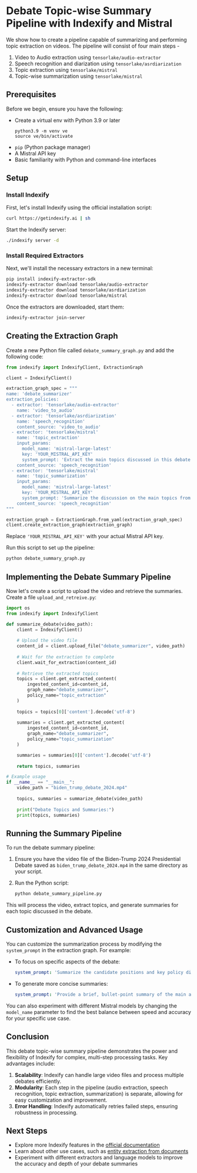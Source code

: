 # Debate Topic-wise Summary Pipeline with Indexify and Mistral

We show how to create a pipeline capable of summarizing and performing topic extraction on videos.
The pipeline will consist of four main steps -

1. Video to Audio extraction using `tensorlake/audio-extractor`
2. Speech recognition and diarization using `tensorlake/asrdiarization`
3. Topic extraction using `tensorlake/mistral`
4. Topic-wise summarization using `tensorlake/mistral`

## Prerequisites

Before we begin, ensure you have the following:

- Create a virtual env with Python 3.9 or later
  ```shell
  python3.9 -m venv ve
  source ve/bin/activate
  ```
- `pip` (Python package manager)
- A Mistral API key
- Basic familiarity with Python and command-line interfaces

## Setup

### Install Indexify

First, let's install Indexify using the official installation script:

```bash
curl https://getindexify.ai | sh
```

Start the Indexify server:
```bash
./indexify server -d
```

### Install Required Extractors

Next, we'll install the necessary extractors in a new terminal:

```bash
pip install indexify-extractor-sdk
indexify-extractor download tensorlake/audio-extractor
indexify-extractor download tensorlake/asrdiarization
indexify-extractor download tensorlake/mistral
```

Once the extractors are downloaded, start them:
```bash
indexify-extractor join-server
```

## Creating the Extraction Graph

Create a new Python file called `debate_summary_graph.py` and add the following code:

```python
from indexify import IndexifyClient, ExtractionGraph

client = IndexifyClient()

extraction_graph_spec = """
name: 'debate_summarizer'
extraction_policies:
  - extractor: 'tensorlake/audio-extractor'
    name: 'video_to_audio'
  - extractor: 'tensorlake/asrdiarization'
    name: 'speech_recognition'
    content_source: 'video_to_audio'
  - extractor: 'tensorlake/mistral'
    name: 'topic_extraction'
    input_params:
      model_name: 'mistral-large-latest'
      key: 'YOUR_MISTRAL_API_KEY'
      system_prompt: 'Extract the main topics discussed in this debate transcript. List each topic as a brief phrase or title.'
    content_source: 'speech_recognition'
  - extractor: 'tensorlake/mistral'
    name: 'topic_summarization'
    input_params:
      model_name: 'mistral-large-latest'
      key: 'YOUR_MISTRAL_API_KEY'
      system_prompt: 'Summarize the discussion on the main topics from the debate transcript. Provide key points and arguments from both sides.'
    content_source: 'speech_recognition'
"""

extraction_graph = ExtractionGraph.from_yaml(extraction_graph_spec)
client.create_extraction_graph(extraction_graph)
```

Replace `'YOUR_MISTRAL_API_KEY'` with your actual Mistral API key.

Run this script to set up the pipeline:
```bash
python debate_summary_graph.py
```

## Implementing the Debate Summary Pipeline

Now let's create a script to upload the video and retrieve the summaries. Create a file `upload_and_retreive.py`:

```python
import os
from indexify import IndexifyClient

def summarize_debate(video_path):
    client = IndexifyClient()
    
    # Upload the video file
    content_id = client.upload_file("debate_summarizer", video_path)
    
    # Wait for the extraction to complete
    client.wait_for_extraction(content_id)
    
    # Retrieve the extracted topics
    topics = client.get_extracted_content(
        ingested_content_id=content_id,
        graph_name="debate_summarizer",
        policy_name="topic_extraction"
    )
    
    topics = topics[0]['content'].decode('utf-8')
    
    summaries = client.get_extracted_content(
        ingested_content_id=content_id,
        graph_name="debate_summarizer",
        policy_name="topic_summarization"
    )

    summaries = summaries[0]['content'].decode('utf-8')
    
    return topics, summaries

# Example usage
if __name__ == "__main__":
    video_path = "biden_trump_debate_2024.mp4"
    
    topics, summaries = summarize_debate(video_path)
    
    print("Debate Topics and Summaries:")
    print(topics, summaries)
```

## Running the Summary Pipeline

To run the debate summary pipeline:

1. Ensure you have the video file of the Biden-Trump 2024 Presidential Debate saved as `biden_trump_debate_2024.mp4` in the same directory as your script.

2. Run the Python script:
   ```bash
   python debate_summary_pipeline.py
   ```

This will process the video, extract topics, and generate summaries for each topic discussed in the debate.

## Customization and Advanced Usage

You can customize the summarization process by modifying the `system_prompt` in the extraction graph. For example:

- To focus on specific aspects of the debate:
  ```yaml
  system_prompt: 'Summarize the candidate positions and key policy differences on the following topic from the debate transcript:'
  ```

- To generate more concise summaries:
  ```yaml
  system_prompt: 'Provide a brief, bullet-point summary of the main arguments on the following topic from the debate transcript:'
  ```

You can also experiment with different Mistral models by changing the `model_name` parameter to find the best balance between speed and accuracy for your specific use case.

## Conclusion

This debate topic-wise summary pipeline demonstrates the power and flexibility of Indexify for complex, multi-step processing tasks. Key advantages include:

1. **Scalability**: Indexify can handle large video files and process multiple debates efficiently.
2. **Modularity**: Each step in the pipeline (audio extraction, speech recognition, topic extraction, summarization) is separate, allowing for easy customization and improvement.
3. **Error Handling**: Indexify automatically retries failed steps, ensuring robustness in processing.

## Next Steps

- Explore more Indexify features in the [official documentation](https://docs.getindexify.ai)
- Learn about other use cases, such as [entity extraction from documents](https://github.com/mistralai/cookbook/tree/main/third_party/Indexify/pdf-entity-extraction)
- Experiment with different extractors and language models to improve the accuracy and depth of your debate summaries